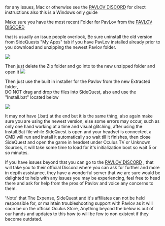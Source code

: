 for any issues, Mac or otherwise see the  [PAVLOV DISCORD](https://discord.gg/wE5ZqBB) for direct instructions 
also this is a Windows only guide


Make sure you have the most recent Folder for PavLov from the [PAVLOV DISCORD](https://discord.gg/wE5ZqBB)

that is usually an issue people overlook, Be sure uninstall the old version from SideQuests "My Apps" tab if you have PavLov installed already prior to you download and unzipping the newest Pavlov folder.

![](https://cdn.discordapp.com/attachments/608376262347587595/608756299177656320/extract_drivers.png)



Then just delete the Zip folder and go into to the new unzipped folder and open it
![](https://cdn.discordapp.com/attachments/608376262347587595/608755536984277002/Screenshot_1106.png)



Then just use the built in installer for the Pavlov from the new Extracted folder,                                               
DO NOT drag and drop the files into SideQuest, also  and use the "Install.bat" located below

![](https://cdn.discordapp.com/attachments/608376262347587595/608568197679153152/Pavlov_install_BAT.png)

It may not have (.bat) at the end but it is the same thing, also again make sure you are using the newest version, else some errors may occur, such as only one hand working at a time and visual glitching, after using the Install.Bat file while SideQuest is open and your headset is connected, a CMD will run and install it automatically so wait till it finishes, then close SideQuest and open the game in headset under Oculus TV or Unknown Sources, it will take some time to load for it's initialization boot so wait 5 or so minutes.


If you have issues beyond that you can go to the [PAVLOV DISCORD](https://discord.gg/wE5ZqBB) , that will take you to their official Discord where you can ask for further and more in depth assistance, they have a wonderful server that we are sure would be delighted to help with any issues you may be experiencing, feel free to head there and ask for help from the pros of Pavlov and voice any concerns to them.

'Note' that The Expense, SideQuest and it's affiliates can not be held responsible for, or maintain troubleshooting support with Pavlov as it will soon be on the official Oculus Store, Anything beyond the below is out of our hands and updates to this how to will be few to non existent if they become outdated.


